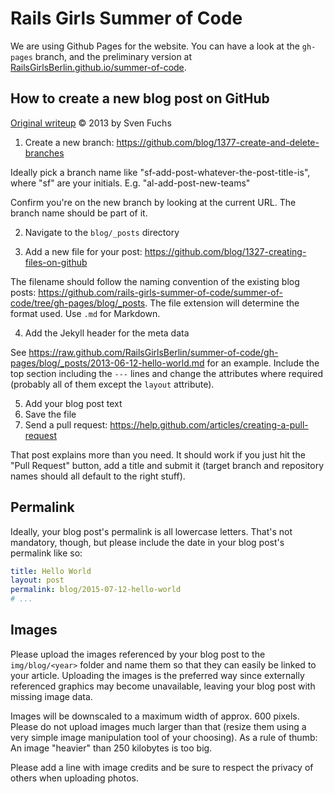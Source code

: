 # Rails Girls Summer of Code

We are using Github Pages for the website. You can have a look at the `gh-pages` branch, and the preliminary version at [RailsGirlsBerlin.github.io/summer-of-code](http://railsgirlsberlin.github.io/summer-of-code/).


## How to create a new blog post on GitHub
[Original writeup](https://gist.github.com/svenfuchs/b83fc36b45bcb0338399) &copy; 2013 by Sven Fuchs


1. Create a new branch: https://github.com/blog/1377-create-and-delete-branches

  Ideally pick a branch name like "sf-add-post-whatever-the-post-title-is", where "sf" are your initials. E.g. "al-add-post-new-teams"

  Confirm you're on the new branch by looking at the current URL. The branch name should be part of it.

2. Navigate to the `blog/_posts` directory

3. Add a new file for your post: https://github.com/blog/1327-creating-files-on-github

  The filename should follow the naming convention of the existing blog posts: https://github.com/rails-girls-summer-of-code/summer-of-code/tree/gh-pages/blog/_posts. The file extension will determine the format used. Use `.md` for Markdown.

4. Add the Jekyll header for the meta data

  See https://raw.github.com/RailsGirlsBerlin/summer-of-code/gh-pages/blog/_posts/2013-06-12-hello-world.md for an example. Include the top section including the `---` lines and change the attributes where required (probably all of them except the `layout` attribute).

5. Add your blog post text
6. Save the file
7. Send a pull request: https://help.github.com/articles/creating-a-pull-request

  That post explains more than you need. It should work if you just hit the "Pull Request" button, add a title and submit it (target branch and repository names should all default to the right stuff).

## Permalink

Ideally, your blog post's permalink is all lowercase letters. That's not mandatory, though, but please include the date in your blog post's permalink like so:

```yaml
title: Hello World
layout: post
permalink: blog/2015-07-12-hello-world
# ...
```

## Images

Please upload the images referenced by your blog post to the `img/blog/<year>`
folder and name them so that they can easily be linked to your article.
Uploading the images is the preferred way since externally referenced graphics
may become unavailable, leaving your blog post with missing image data.

Images will be downscaled to a maximum width of approx. 600 pixels. Please do
not upload images much larger than that (resize them using a very simple image
manipulation tool of your choosing). As a rule of thumb: An image "heavier"
than 250 kilobytes is too big.

Please add a line with image credits and be sure to respect the privacy of others
when uploading photos.
